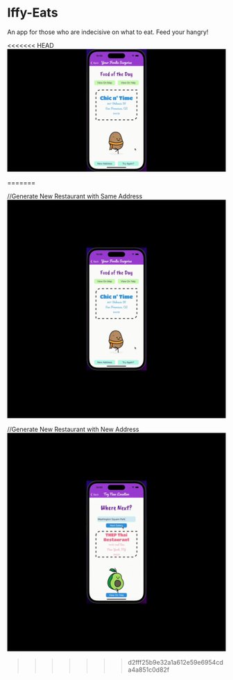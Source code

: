 # Iffy-Eats

An app for those who are indecisive on what to eat. Feed your hangry!

<<<<<<< HEAD
![](https://github.com/2208-capstone-team-power/Iffy-Eats/blob/main/assets/tryAgain.gif)

=======

//Generate New Restaurant with Same Address
![](https://github.com/2208-capstone-team-power/Iffy-Eats/blob/main/assets/tryAgain2.gif)

//Generate New Restaurant with New Address
![](https://github.com/2208-capstone-team-power/Iffy-Eats/blob/main/assets/nextEatery2.gif)
>>>>>>> d2fff25b9e32a1a612e59e6954cda4a851c0d82f
